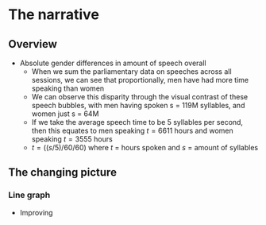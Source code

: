 # The narrative
## Overview
* Absolute gender differences in amount of speech overall
    * When we sum the parliamentary data on speeches across all sessions, we can see that proportionally, men have had more time speaking than women
    * We can observe this disparity through the visual contrast of these speech bubbles, with men having spoken s = 119M syllables, and women just s = 64M
    * If we take the average speech time to be 5 syllables per second, then this equates to men speaking $t = 6611$ hours and women speaking $t = 3555$ hours
    * $t = ((s/5)/60/60)$ where $t$ = hours spoken and $s$ = amount of syllables
## The changing picture
### Line graph
* Improving
